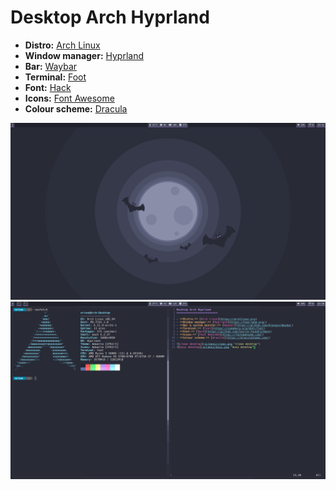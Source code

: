 Desktop Arch Hyprland
=========================

- **Distro:** [Arch Linux](https://archlinux.org)
- **Window manager:** [Hyprland](https://hyprland.org/)
- **Bar:** [Waybar](https://github.com/Alexays/Waybar)
- **Terminal:** [Foot](https://codeberg.org/dnkl/foot)
- **Font:** [Hack](https://github.com/source-foundry/Hack)
- **Icons:** [Font Awesome](https://fontawesome.com/)
- **Colour scheme:** [Dracula](https://draculatheme.com/)

![clean desktop](screens/clean.png "clean desktop")
![busy desktop](screens/busy.png "busy desktop")
